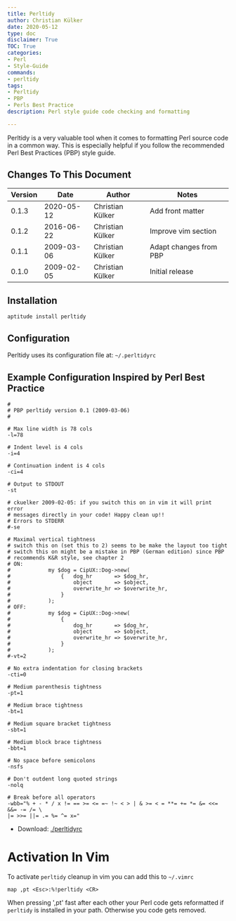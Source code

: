 ```yaml
---
title: Perltidy
author: Christian Külker
date: 2020-05-12
type: doc
disclaimer: True
TOC: True
categories:
- Perl
- Style-Guide
commands:
- perltidy
tags:
- Perltidy
- PBP
- Perls Best Practice
description: Perl style guide code checking and formatting

---
```


Perltidy is a very valuable tool when it comes to formatting Perl source code
in a common way. This is especially helpful if you follow the recommended Perl
Best Practices (PBP) style guide.

## Changes To This Document

| Version | Date       | Author           | Notes                             |
| ------- | ---------- | ---------------- | --------------------------------- |
| 0.1.3   | 2020-05-12 | Christian Külker | Add front matter                  |
| 0.1.2   | 2016-06-22 | Christian Külker | Improve vim section               |
| 0.1.1   | 2009-03-06 | Christian Külker | Adapt changes from PBP            |
| 0.1.0   | 2009-02-05 | Christian Külker | Initial release                   |

## Installation

```shell
aptitude install perltidy
```

## Configuration

Perltidy uses its configuration file at: `~/.perltidyrc`

## Example Configuration Inspired by Perl Best Practice

```
#
# PBP perltidy version 0.1 (2009-03-06)
#

# Max line width is 78 cols
-l=78

# Indent level is 4 cols
-i=4

# Continuation indent is 4 cols
-ci=4

# Output to STDOUT
-st

# ckuelker 2009-02-05: if you switch this on in vim it will print error
# messages directly in your code! Happy clean up!!
# Errors to STDERR
#-se

# Maximal vertical tightness
# switch this on (set this to 2) seems to be make the layout too tight
# switch this on might be a mistake in PBP (German edition) since PBP
# recommends K&R style, see chapter 2
# ON:
#            my $dog = CipUX::Dog->new(
#                {   dog_hr       => $dog_hr,
#                    object       => $object,
#                    overwrite_hr => $overwrite_hr,
#                }
#            );
# OFF:
#            my $dog = CipUX::Dog->new(
#                {
#                    dog_hr       => $dog_hr,
#                    object       => $object,
#                    overwrite_hr => $overwrite_hr,
#                }
#            );
#-vt=2

# No extra indentation for closing brackets
-cti=0

# Medium parenthesis tightness
-pt=1

# Medium brace tightness
-bt=1

# Medium square bracket tightness
-sbt=1

# Medium block brace tightness
-bbt=1

# No space before semicolons
-nsfs

# Don't outdent long quoted strings
-nolq

# Break before all operators
-wbb="% + - * / x != == >= <= =~ !~ < > | & >= < = **= += *= &= <<= &&= -= /= \
|= >>= ||= .= %= ^= x="
```

* Download: [./perltidyrc](perltidyrc)

# Activation In Vim

To activate ``perltidy`` cleanup in vim you can add this to `~/.vimrc`


```vim
map ,pt <Esc>:%!perltidy <CR>
```

When pressing ',pt' fast after each other your Perl code gets reformatted if
``perltidy`` is installed in your path. Otherwise you code gets removed.

